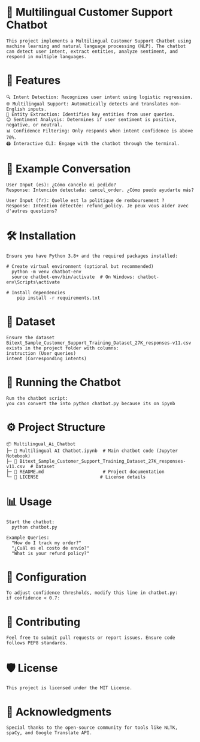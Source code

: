 # 🚀 Multilingual Customer Support Chatbot
    This project implements a Multilingual Customer Support Chatbot using machine learning and natural language processing (NLP). The chatbot can detect user intent, extract entities, analyze sentiment, and respond in multiple languages.

# 📜 Features

    🔍 Intent Detection: Recognizes user intent using logistic regression.
    🌐 Multilingual Support: Automatically detects and translates non-English inputs.
    📝 Entity Extraction: Identifies key entities from user queries.
    😊 Sentiment Analysis: Determines if user sentiment is positive, negative, or neutral.
    📊 Confidence Filtering: Only responds when intent confidence is above 70%.
    🖨️ Interactive CLI: Engage with the chatbot through the terminal.

# 🎥 Example Conversation
    User Input (es): ¿Cómo cancelo mi pedido?
    Response: Intención detectada: cancel_order. ¿Cómo puedo ayudarte más?

    User Input (fr): Quelle est la politique de remboursement ?
    Response: Intention détectée: refund_policy. Je peux vous aider avec d'autres questions?

# 🛠️ Installation
    Ensure you have Python 3.8+ and the required packages installed:

    # Create virtual environment (optional but recommended)
      python -m venv chatbot-env
      source chatbot-env/bin/activate  # On Windows: chatbot-env\Scripts\activate

    # Install dependencies
        pip install -r requirements.txt

# 📂 Dataset

    Ensure the dataset Bitext_Sample_Customer_Support_Training_Dataset_27K_responses-v11.csv exists in the project folder with columns:
    instruction (User queries)
    intent (Corresponding intents)

# 🚀 Running the Chatbot

    Run the chatbot script:
    you can convert the into python chatbot.py because its on ipynb

# ⚙️ Project Structure

    📦 Multilingual_Ai_Chatbot
    ├─ 📄 Multilingual AI Chatbot.ipynb  # Main chatbot code (Jupyter Notebook)
    ├─ 📄 Bitext_Sample_Customer_Support_Training_Dataset_27K_responses-v11.csv  # Dataset
    ├─ 📄 README.md                      # Project documentation
    └─ 📜 LICENSE                       # License details
    
# 📊 Usage
    Start the chatbot:
      python chatbot.py

    Example Queries:
      "How do I track my order?"
      "¿Cuál es el costo de envío?"
      "What is your refund policy?"

# 📝 Configuration
    To adjust confidence thresholds, modify this line in chatbot.py:
    if confidence < 0.7:

# 🤝 Contributing
    Feel free to submit pull requests or report issues. Ensure code follows PEP8 standards.

# 🛡️ License
    This project is licensed under the MIT License.

# 🙌 Acknowledgments
    Special thanks to the open-source community for tools like NLTK, spaCy, and Google Translate API.
